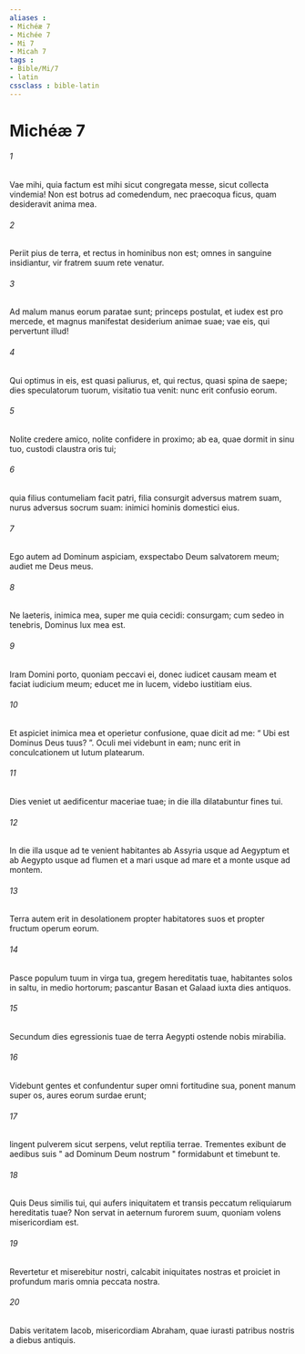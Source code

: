 ```yaml
---
aliases : 
- Michéæ 7
- Michée 7
- Mi 7
- Micah 7
tags : 
- Bible/Mi/7
- latin
cssclass : bible-latin
---
```


# Michéæ 7

###### 1
Vae mihi, quia factum est mihi sicut congregata messe, sicut collecta vindemia! Non est botrus ad comedendum, nec praecoqua ficus, quam desideravit anima mea.
###### 2
Periit pius de terra, et rectus in hominibus non est; omnes in sanguine insidiantur, vir fratrem suum rete venatur.
###### 3
Ad malum manus eorum paratae sunt; princeps postulat, et iudex est pro mercede, et magnus manifestat desiderium animae suae; vae eis, qui pervertunt illud!
###### 4
Qui optimus in eis, est quasi paliurus, et, qui rectus, quasi spina de saepe; dies speculatorum tuorum, visitatio tua venit: nunc erit confusio eorum.
###### 5
Nolite credere amico, nolite confidere in proximo; ab ea, quae dormit in sinu tuo, custodi claustra oris tui;
###### 6
quia filius contumeliam facit patri, filia consurgit adversus matrem suam, nurus adversus socrum suam: inimici hominis domestici eius.
###### 7
Ego autem ad Dominum aspiciam, exspectabo Deum salvatorem meum; audiet me Deus meus.
###### 8
Ne laeteris, inimica mea, super me quia cecidi: consurgam; cum sedeo in tenebris, Dominus lux mea est.
###### 9
Iram Domini porto, quoniam peccavi ei, donec iudicet causam meam et faciat iudicium meum; educet me in lucem, videbo iustitiam eius.
###### 10
Et aspiciet inimica mea et operietur confusione, quae dicit ad me: “ Ubi est Dominus Deus tuus? ”. Oculi mei videbunt in eam; nunc erit in conculcationem ut lutum platearum.
###### 11
Dies veniet ut aedificentur maceriae tuae; in die illa dilatabuntur fines tui.
###### 12
In die illa usque ad te venient habitantes ab Assyria usque ad Aegyptum et ab Aegypto usque ad flumen et a mari usque ad mare et a monte usque ad montem.
###### 13
Terra autem erit in desolationem propter habitatores suos et propter fructum operum eorum.
###### 14
Pasce populum tuum in virga tua, gregem hereditatis tuae, habitantes solos in saltu, in medio hortorum; pascantur Basan et Galaad iuxta dies antiquos.
###### 15
Secundum dies egressionis tuae de terra Aegypti ostende nobis mirabilia.
###### 16
Videbunt gentes et confundentur super omni fortitudine sua, ponent manum super os, aures eorum surdae erunt;
###### 17
lingent pulverem sicut serpens, velut reptilia terrae. Trementes exibunt de aedibus suis " ad Dominum Deum nostrum " formidabunt et timebunt te.
###### 18
Quis Deus similis tui, qui aufers iniquitatem et transis peccatum reliquiarum hereditatis tuae? Non servat in aeternum furorem suum, quoniam volens misericordiam est.
###### 19
Revertetur et miserebitur nostri, calcabit iniquitates nostras et proiciet in profundum maris omnia peccata nostra.
###### 20
Dabis veritatem Iacob, misericordiam Abraham, quae iurasti patribus nostris a diebus antiquis.
